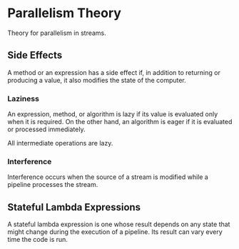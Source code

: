 # Parallelism Theory 

Theory for parallelism in streams. 

## Side Effects

A method or an expression has a side effect if, in addition to returning or producing a value, it also modifies the state of the computer. 

### Laziness 

An expression, method, or algorithm is lazy if its value is evaluated only when it is required. On the other hand, an algorithm is eager if it is evaluated or processed immediately. 

All intermediate operations are lazy.

### Interference 

Interference occurs when the source of a stream is modified while a pipeline processes the stream. 

## Stateful Lambda Expressions

A stateful lambda expression is one whose result depends on any state that might change during the execution of a pipeline. Its result can vary every time the code is run. 